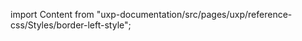 
import Content from "uxp-documentation/src/pages/uxp/reference-css/Styles/border-left-style";

<Content query="product=photoshop"/>
